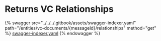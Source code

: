 # Returns VC Relationships

{% swagger src="../../../.gitbook/assets/swagger-indexer.yaml" path="/entities/vc-documents/{messageId}/relationships" method="get" %}
[swagger-indexer.yaml](../../../.gitbook/assets/swagger-indexer.yaml)
{% endswagger %}
